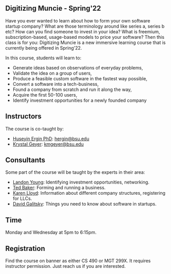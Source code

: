 ## Digitizing Muncie - Spring'22

Have you ever wanted to learn about how to form your own software startup company? What are those terminology around like series a, series b etc? How can you find someone to invest in your idea? What is freemium, subscription-based, usage-based models to price your software? Then this class is for you: Digitizing Muncie is a new immersive learning course that is currently being offered in Spring'22.

In this course, students will learn to:
- Generate ideas based on observations of everyday problems,
- Validate the idea on a group of users,
- Produce a feasible custom software in the fastest way possible,
- Convert a software into a tech-business,
- Found a company from scratch and run it along the way,
- Acquire the first 50-100 users,
- Identify investment opportunities for a newly founded company

## Instructors

The course is co-taught by:
- [Huseyin Ergin PhD](http://www.cs.bsu.edu/~hergin): hergin@bsu.edu
- [Krystal Geyer](https://www.bsu.edu/academics/centersandinstitutes/entrepreneurship/about-us/faculty-and-staff/geyerkrystal): kmgeyer@bsu.edu

## Consultants

Some part of the course will be taught by the experts in their area:
- [Landon Young](https://elevateventures.com/landon-young/): Identifying investment opportunities, networking.
- [Ted Baker](https://innovationconnector.com/about-the-ic/#av_section_1): Forming and running a business.
- [Karen Lloyd](https://isbdc.org/author/klloyd/): Information about different company structures, registering for LLCs.
- [David Galitsky](https://www.linkedin.com/in/david-galitsky-09795048): Things you need to know about software in startups.

## Time

Monday and Wednesday at 5pm to 6:15pm.

## Registration

Find the course on banner as either CS 490 or MGT 299X. It requires instructor permission. Just reach us if you are interested.
